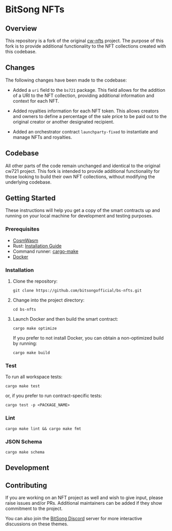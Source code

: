 # BitSong NFTs

## Overview

This repository is a fork of the original [cw-nfts](https://github.com/CosmWasm/cw-nfts) project. The purpose of this fork is to provide additional functionality to the NFT collections created with this codebase.

## Changes

The following changes have been made to the codebase:

* Added a `uri` field to the `bs721` package. This field allows for the addition of a URI to the NFT collection, providing additional information and context for each NFT.

* Added royalties information for each NFT token. This allows creators and owners to define a percentage of the sale price to be paid out to the original creator or another designated recipient.

* Added an orchestrator contract `launchparty-fixed` to instantiate and manage NFTs and royalties.

## Codebase

All other parts of the code remain unchanged and identical to the original cw721 project. This fork is intended to provide additional functionality for those looking to build their own NFT collections, without modifying the underlying codebase.

## Getting Started

These instructions will help you get a copy of the smart contracts up and running on your local machine for development and testing purposes.

### Prerequisites

* [CosmWasm](https://github.com/CosmWasm/cosmwasm)
* Rust: [Installation Guide](https://www.rust-lang.org/tools/install)
* Command runner: [cargo-make](https://github.com/sagiegurari/cargo-make)
* [Docker](https://www.docker.com/)

### Installation

1. Clone the repository:

    ```shell
    git clone https://github.com/bitsongofficial/bs-nfts.git
    ```

2. Change into the project directory:

    ```shell
    cd bs-nfts
    ```

3. Launch Docker and then build the smart contract:

    ```shell
    cargo make optimize
    ```

    If you prefer to not install Docker, you can obtain a non-optimized build by running:

    ```shell
    cargo make build
    ```

### Test

To run all workspace tests:

```shell
cargo make test
```

or, if you prefer to run contract-specific tests:

```shell
cargo test -p <PACKAGE_NAME>
```

### Lint

```shell
cargo make lint && cargo make fmt 
```

### JSON Schema

```shell
cargo make schema
```

## Development

## Contributing

If you are working on an NFT project as well and wish to give input, please raise issues and/or PRs.
Additional maintainers can be added if they show commitment to the project.

You can also join the [BitSong Discord](https://discord.bitsong.io) server
for more interactive discussions on these themes.
